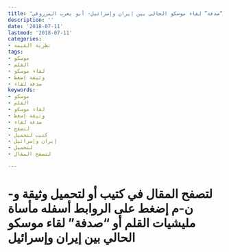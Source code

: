 ```yaml
---
title: "مأساة مليشيات القلم أو “صدفة” لقاء موسكو الحالي بين إيران وإسرائيل- أبو يعرب المرزوقي"
description: ''
date: '2018-07-11'
lastmod: '2018-07-11'
categories:
- نظرية القيمة
tags:
- موسكو
- القلم
- لقاء موسكو
- وثيقة إضغط
- صدفة لقاء
keywords:
- موسكو
- القلم
- لقاء موسكو
- وثيقة إضغط
- صدفة لقاء
- لتصفح
- كتيب لتحميل
- إيران وإسرائيل
- لتحميل
- لتصفح المقال

---
```

# **لتصفح المقال في كتيب أو لتحميل وثيقة و-ن-م إضغط على الروابط أسفله** **مأساة مليشيات القلم أو “صدفة” لقاء موسكو الحالي بين إيران وإسرائيل**

###